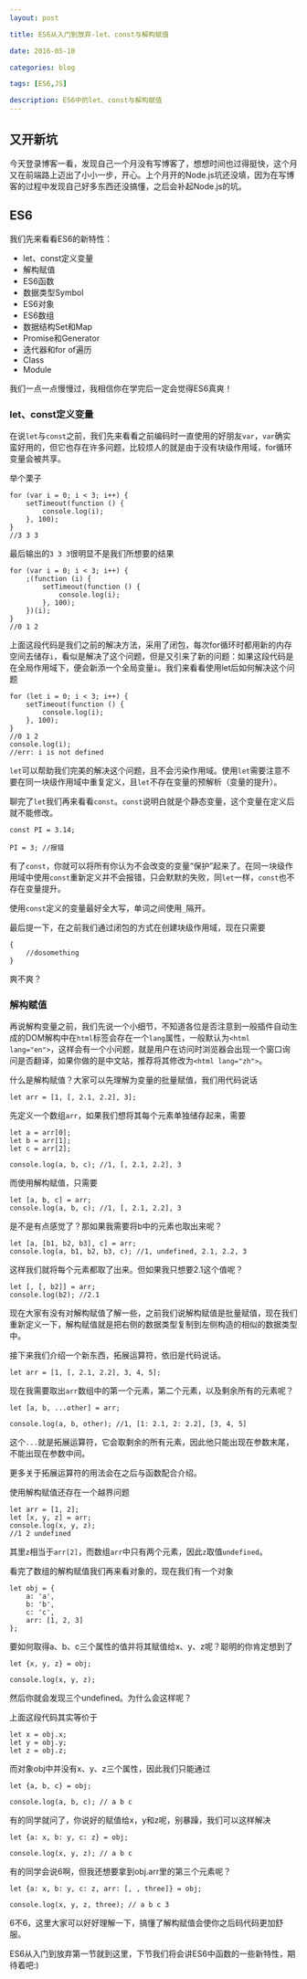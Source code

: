 ```yaml
---
layout: post

title: ES6从入门到放弃-let、const与解构赋值

date: 2016-05-10

categories: blog

tags: [ES6,JS]

description: ES6中的let、const与解构赋值
---
```


## 又开新坑 

今天登录博客一看，发现自己一个月没有写博客了，想想时间也过得挺快，这个月又在前端路上迈出了小小一步，开心。上个月开的Node.js坑还没填，因为在写博客的过程中发现自己好多东西还没搞懂，之后会补起Node.js的坑。

## ES6

我们先来看看ES6的新特性：

+ let、const定义变量
+ 解构赋值
+ ES6函数
+ 数据类型Symbol
+ ES6对象
+ ES6数组
+ 数据结构Set和Map
+ Promise和Generator
+ 迭代器和for of遍历
+ Class
+ Module

我们一点一点慢慢过，我相信你在学完后一定会觉得ES6真爽！

### let、const定义变量

在说```let```与```const```之前，我们先来看看之前编码时一直使用的好朋友```var```，```var```确实蛮好用的，但它也存在许多问题，比较烦人的就是由于没有块级作用域，for循环变量会被共享。

举个栗子

	for (var i = 0; i < 3; i++) {
		setTimeout(function () {
			console.log(i);
		}, 100);
	}
	//3 3 3

最后输出的```3 3 3```很明显不是我们所想要的结果

	for (var i = 0; i < 3; i++) {
		;(function (i) {
			setTimeout(function () {
				console.log(i);
			}, 100);
		})(i);
	}
	//0 1 2

上面这段代码是我们之前的解决方法，采用了闭包，每次for循环时都用新的内存空间去储存```i```，看似是解决了这个问题，但是又引来了新的问题：如果这段代码是在全局作用域下，便会新添一个全局变量```i```。我们来看看使用let后如何解决这个问题

	for (let i = 0; i < 3; i++) {
		setTimeout(function () {
			console.log(i);
		}, 100);
	}
	//0 1 2
	console.log(i);
	//err: i is not defined

```let```可以帮助我们完美的解决这个问题，且不会污染作用域。使用```let```需要注意不要在同一块级作用域中重复定义，且```let```不存在变量的预解析（变量的提升）。

聊完了```let```我们再来看看```const```。```const```说明白就是个静态变量，这个变量在定义后就不能修改。

	const PI = 3.14;

	PI = 3; //报错

有了```const```，你就可以将所有你认为不会改变的变量“保护”起来了。在同一块级作用域中使用```const```重新定义并不会报错，只会默默的失败，同```let```一样，```const```也不存在变量提升。

使用```const```定义的变量最好全大写，单词之间使用```_```隔开。

最后提一下，在之前我们通过闭包的方式在创建块级作用域，现在只需要

	{
		//dosomething
	}

爽不爽？

### 解构赋值

再说解构变量之前，我们先说一个小细节，不知道各位是否注意到一般插件自动生成的DOM解构中在```html```标签会存在一个```lang```属性，一般默认为```<html lang="en">```，这样会有一个小问题，就是用户在访问时浏览器会出现一个窗口询问是否翻译，如果你做的是中文站，推荐将其修改为```<html lang="zh">```。

什么是解构赋值？大家可以先理解为变量的批量赋值，我们用代码说话

	let arr = [1, [, 2.1, 2.2], 3];

先定义一个数组```arr```，如果我们想将其每个元素单独储存起来，需要

	let a = arr[0];
	let b = arr[1];
	let c = arr[2];
	
	console.log(a, b, c); //1, [, 2.1, 2.2], 3

而使用解构赋值，只需要

	let [a, b, c] = arr;
	console.log(a, b, c); //1, [, 2.1, 2.2], 3

是不是有点感觉了？那如果我需要将b中的元素也取出来呢？

	let [a, [b1, b2, b3], c] = arr;
	console.log(a, b1, b2, b3, c); //1, undefined, 2.1, 2.2, 3

这样我们就将每个元素都取了出来。但如果我只想要2.1这个值呢？

	let [, [, b2]] = arr;
	console.log(b2); //2.1

现在大家有没有对解构赋值了解一些，之前我们说解构赋值是批量赋值，现在我们重新定义一下，解构赋值就是把右侧的数据类型复制到左侧构造的相似的数据类型中。

接下来我们介绍一个新东西，拓展运算符，依旧是代码说话。

	let arr = [1, [, 2.1, 2.2], 3, 4, 5];

现在我需要取出```arr```数组中的第一个元素，第二个元素，以及剩余所有的元素呢？

	let [a, b, ...other] = arr;

	console.log(a, b, other); //1, [1: 2.1, 2: 2.2], [3, 4, 5]

这个```...```就是拓展运算符，它会取剩余的所有元素，因此他只能出现在参数末尾，不能出现在参数中间。

更多关于拓展运算符的用法会在之后与函数配合介绍。

使用解构赋值还存在一个越界问题

	let arr = [1, 2];
	let [x, y, z] = arr;
	console.log(x, y, z); 
	//1 2 undefined

其里```z```相当于```arr[2]```，而数组```arr```中只有两个元素，因此```z```取值```undefined```。

看完了数组的解构赋值我们再来看对象的，现在我们有一个对象

	let obj = {
		a: 'a',
		b: 'b',
		c: 'c',
		arr: [1, 2, 3]
	};

要如何取得a、b、c三个属性的值并将其赋值给x、y、z呢？聪明的你肯定想到了

	let {x, y, z} = obj;

	console.log(x, y, z);

然后你就会发现三个undefined。为什么会这样呢？

上面这段代码其实等价于

	let x = obj.x;
	let y = obj.y;
	let z = obj.z;

而对象obj中并没有x、y、z三个属性，因此我们只能通过

	let {a, b, c} = obj;

	console.log(a, b, c); // a b c 

有的同学就问了，你说好的赋值给x，y和z呢，别暴躁，我们可以这样解决

	let {a: x, b: y, c: z} = obj;

	console.log(x, y, z); // a b c 

有的同学会说6啊，但我还想要拿到obj.arr里的第三个元素呢？

	let {a: x, b: y, c: z, arr: [, , three]} = obj;

	console.log(x, y, z, three); // a b c 3 

6不6，这里大家可以好好理解一下，搞懂了解构赋值会使你之后码代码更加舒服。

ES6从入门到放弃第一节就到这里，下节我们将会讲ES6中函数的一些新特性，期待着吧:)







